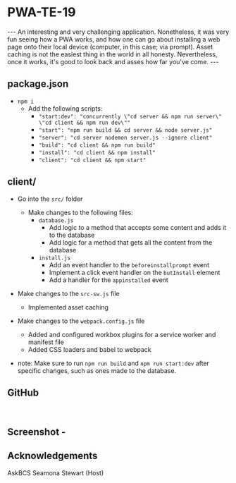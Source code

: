 # PWA-TE-19

--- An interesting and very challenging application. Nonetheless, it was very fun
seeing how a PWA works, and how one can go about installing a web page onto their 
local device (computer, in this case; via prompt). Asset caching is not the easiest
thing in the world in all honesty. Nevertheless, once it works, it's good to look
back and asses how far you've come. ---

package.json 
----------
* `npm i`
    - Add the following scripts: 
        * `"start:dev": "concurrently \"cd server && npm run server\" \"cd client && npm run dev\""`
        * `"start": "npm run build && cd server && node server.js"`
        * `"server": "cd server nodemon server.js --ignore client"`
        * `"build": "cd client && npm run build"`
        * `"install": "cd client && npm install"`
        * `"client": "cd client && npm start"`

client/
----------
* Go into the `src/` folder
    - Make changes to the following files:
        * `database.js`
            - Add logic to a method that accepts some content and adds it to the database
            - Add logic for a method that gets all the content from the database
        * `install.js`
            - Add an event handler to the `beforeinstallprompt` event
            - Implement a click event handler on the `butInstall` element
            - Add a handler for the `appinstalled` event
            
* Make changes to the `src-sw.js` file
    - Implemented asset caching
* Make changes to the `webpack.config.js` file
    - Added and configured workbox plugins for a service worker and manifest file
    - Added CSS loaders and babel to webpack


+ note: Make sure to run `npm run build` and `npm run start:dev` after specific changes, such as ones made to the database.

GitHub 
----------
<br/>

Screenshot - 
----------


Acknowledgements
----------------
AskBCS
Seamona Stewart (Host)
